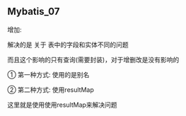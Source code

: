 ## Mybatis_07

增加: 

解决的是 关于 表中的字段和实体不同的问题

而且这个影响的只有查询(需要封装)，对于增删改是没有影响的

①  第一种方式: 使用的是别名

②  第二种方式: 使用resultMap



这里就是使用使用resultMap来解决问题